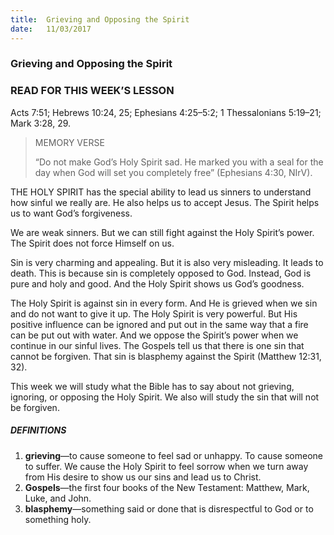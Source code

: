 ```yaml
---
title:  Grieving and Opposing the Spirit
date:   11/03/2017
---
```


### Grieving and Opposing the Spirit

### READ FOR THIS WEEK’S LESSON
Acts 7:51; Hebrews 10:24, 25; Ephesians 4:25–5:2; 1 Thessalonians 5:19–21; Mark 3:28, 29.

> <p>MEMORY VERSE</p>
> “Do not make God’s Holy Spirit sad. He marked you with a seal for the day when God will set you completely free” (Ephesians 4:30, NIrV).

THE HOLY SPIRIT has the special ability to lead us sinners to understand how sinful we really are. He also helps us to accept Jesus. The Spirit helps us to want God’s forgiveness. 

We are weak sinners. But we can still fight against the Holy Spirit’s power. The Spirit does not force Himself on us.

Sin is very charming and appealing. But it is also very misleading. It leads to death. This is because sin is completely opposed to God. Instead, God is pure and holy and good. And the Holy Spirit shows us God’s goodness. 

The Holy Spirit is against sin in every form. And He is grieved when we sin and do not want to give it up. The Holy Spirit is very powerful. But His positive influence can be ignored and put out in the same way that a fire can be put out with water. And we oppose the Spirit’s power when we continue in our sinful lives. The Gospels tell us that there is one sin that cannot be forgiven. That sin is blasphemy against the Spirit (Matthew 12:31, 32). 

This week we will study what the Bible has to say about not grieving, ignoring, or opposing the Holy Spirit. We also will study the sin that will not be forgiven.

##### DEFINITIONS

1. **grieving**—to cause someone to feel sad or unhappy. To cause someone to suffer. We cause the Holy Spirit to feel sorrow when we turn away from His desire to show us our sins and lead us to Christ.
2. **Gospels**—the first four books of the New Testament: Matthew, Mark, Luke, and John.
3. **blasphemy**—something said or done that is disrespectful to God or to something holy.